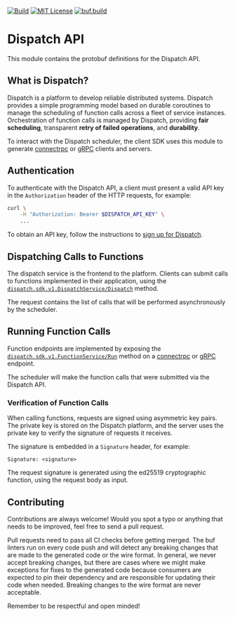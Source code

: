 [![Build](https://github.com/stealthrocket/dispatch-sdk-protobuf/actions/workflows/buf.yml/badge.svg)](https://github.com/stealthrocket/dispatch-sdk-protobuf/actions/workflows/buf.yml)
[![MIT License](https://img.shields.io/badge/license-Apache%202-blue.svg)](LICENSE)
[![buf.build](https://img.shields.io/badge/buf.build-reference-lightblue.svg)](https://buf.build/stealthrocket/dispatch-sdk/docs/main:dispatch.sdk.v1)

# Dispatch API

This module contains the protobuf definitions for the Dispatch API.

[connectrpc]:   https://connectrpc.com/
[grpc]:         https://grpc.io/
[signup]:       https://docs.stealthrocket.cloud/dispatch/getting-started
[rpc-dispatch]: https://buf.build/stealthrocket/dispatch-sdk/docs/main:dispatch.sdk.v1#dispatch.sdk.v1.DispatchService.Dispatch
[rpc-function]: https://buf.build/stealthrocket/dispatch-sdk/docs/main:dispatch.sdk.v1#dispatch.sdk.v1.FunctionService.Run

## What is Dispatch?

Dispatch is a platform to develop reliable distributed systems. Dispatch
provides a simple programming model based on durable coroutines to manage the
scheduling of function calls across a fleet of service instances. Orchestration
of function calls is managed by Dispatch, providing **fair scheduling**,
transparent **retry of failed operations**, and **durability**.

To interact with the Dispatch scheduler, the client SDK uses this module to
generate [connectrpc][connectrpc] or [gRPC][grpc] clients and servers.

## Authentication

To authenticate with the Dispatch API, a client must present a valid API key
in the `Authorization` header of the HTTP requests, for example:

```sh
curl \
    -H "Authorization: Bearer $DISPATCH_API_KEY" \
    ...
```

To obtain an API key, follow the instructions to [sign up for Dispatch][signup].

## Dispatching Calls to Functions

The dispatch service is the frontend to the platform. Clients can submit calls
to functions implemented in their application, using the
[`dispatch.sdk.v1.DispatchService/Dispatch`][rpc-dispatch] method.

The request contains the list of calls that will be performed asynchronously by
the scheduler.

## Running Function Calls

Function endpoints are implemented by exposing the
[`dispatch.sdk.v1.FunctionService/Run`][rpc-function]
method on a [connectrpc][connectrpc] or [gRPC][grpc] endpoint.

The scheduler will make the function calls that were submitted via the Dispatch
API.

### Verification of Function Calls

When calling functions, requests are signed using asymmetric key pairs. The private
key is stored on the Dispatch platform, and the server uses the private key to
verify the signature of requests it receives.

The signature is embedded in a `Signature` header, for example:

    Signature: <signature>

The request signature is generated using the ed25519 cryptographic function,
using the request body as input.

## Contributing

Contributions are always welcome! Would you spot a typo or anything that needs
to be improved, feel free to send a pull request.

Pull requests need to pass all CI checks before getting merged. The buf linters
run on every code push and will detect any breaking changes that are made to the
generated code or the wire format. In general, we never accept breaking changes,
but there are cases where we might make exceptions for fixes to the generated
code because consumers are expected to pin their dependency and are responsible
for updating their code when needed. Breaking changes to the wire format are
never acceptable.

Remember to be respectful and open minded!
